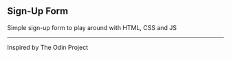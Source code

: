 ## Sign-Up Form

Simple sign-up form to play around with HTML, CSS and JS

---

Inspired by The Odin Project